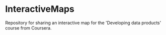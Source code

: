 # InteractiveMaps
Repository for sharing an interactive map for the 'Developing data products' course from Coursera.
